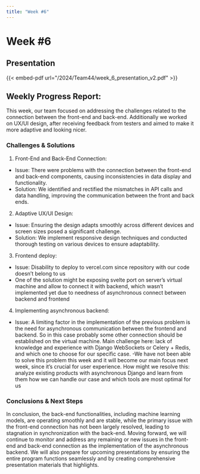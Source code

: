 ```yaml
---
title: "Week #6"
---
```


# Week #6

## Presentation

{{< embed-pdf url="/2024/Team44/week_6_presentation_v2.pdf" >}}

## Weekly Progress Report:
This week, our team focused on addressing the challenges related to 
the connection between the front-end and back-end. 
Additionally we worked on UX/UI design, 
after receiving feedback from testers and aimed to make it more adaptive and looking nicer.


### Challenges & Solutions

1. Front-End and Back-End Connection:
- Issue: There were problems with the connection between the front-end and back-end components, causing inconsistencies in data display and functionality.
- Solution: We identified and rectified the mismatches in API calls and data handling, improving the communication between the front and back ends.
2. Adaptive UX/UI Design:
- Issue: Ensuring the design adapts smoothly across different devices and screen sizes posed a significant challenge.
- Solution: We implement responsive design techniques and conducted thorough testing on various devices to ensure adaptability.
3. Frontend deploy:
- Issue: Disability to deploy to vercel.com since repository with our code doesn’t belong to us
- One of the solution might be exposing svelte port on server’s virtual machine and allow to connect it with backend, which wasn’t implemented yet due to needness of asynchronous connect between backend and frontend
4. Implementing asynchronous backend:
- Issue: A limiting factor in the implementation of the previous problem is the need for asynchronous communication between the frontend and backend. So in this case probably some other connection should be established on the virtual machine. Main challenge here: lack of knowledge and experience with Django WebSockets or Celery + Redis, and which one to choose for our specific case. 
-We have not been able to solve this problem this week and it will become our main focus next week, since it’s crucial for user experience. How might we resolve this: analyze existing products with asynchronous Django and learn from them how we can handle our case and which tools are most optimal for us


### Conclusions & Next Steps

In conclusion, the back-end functionalities, including machine learning models, are operating smoothly and are stable, while the primary issue with the front-end 
connection has not been largely resolved, leading to stagnation in synchronization with the back-end. Moving forward, we will continue to monitor and address any 
remaining or new issues in the front-end and back-end connection as the implementation of the asynchronous backend. 
We will also prepare for upcoming presentations by ensuring the entire program functions seamlessly and by creating comprehensive presentation materials that highlights.



